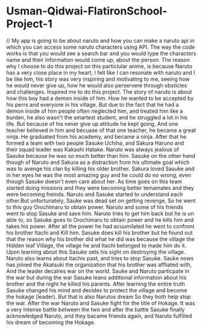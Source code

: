 # Usman-Qidwai-FlatironSchool-Project-1
// My app is going to be about naruto and how you can make a naruto api in which you can access some naruto characters using API. The way the code works is that you would see a search bar and you would type the characters name and their information would come up, about the person. The reason why I choose to do this project on this particlular anime, is because Naruto has a very close place in my heart, I felt like I can resonate with naruto and I be like him, his story was very inspiring and motivating to me, seeing how he would never give up, how he would also perservere through obsticles and challenges. Inspired me to do this project. The story of naruto is about how this boy had a demon inside of him. How he wanted to be accepted by his perrs and everyone in his village. But due to the fact that he had a demon inside of him people often neglected him, and treated him like a burden, he also wasn't the smartest student, and he struggled a lot in his life. But because of his never give up attitude he  kept going, And one teacher believed in him and becuase of that one teacher, he became a great ninja. He graduated from his academy, and became a ninja. After that he formed a team with two people  Sasuke Uchiha, and Sakura Haruno and their squad leader was Kakashi Hatake. Naruto was always jealous of Sasuke because he was so much better than him. Sasuke on the other hand though of Naruto and Sakura as a distraction from his ultimate goal which was to avenge his clan by killing his older brother. Sakura loved Sasuke and in her eyes he was the most amazing guy and he could do no wrong, even though Sasuke doesn't even care about her. As time goes on this team started doing missions and they were becoming better temamates and they were becoming freinds. Naruto and Sasuke started to understand each other.But unfortunately, Sauke was dead set on getting revenge, So he went to this guy Orochimaru to obtain power. Naruto and some of his friends went to stop Sasuke
and save him. Naruto tries to get him back but he is un able to, so Sasuke goes to Orochimaru to obtain power and he kills him and takes his power. After all the power he had acuumilated he went to confront his brother  Itachi and Kill him. Sasuke does
kill his brother but he found out that the reason why his brother did what he did was 
because the village the Hidden leaf Village, the village he and Itachi belonged to made him do it. Upon learning about this Sasuke sets his sight on destroying the 
village. Naruto also learns about Itachis past, and tries to stop Sasuke. Sauke nows
has joined the Akatsuki the organization that his brother was affliated with, And the leader decalres war on the world. Sauke and Naruto particpate in the war but during the war Sasuke leans additional information about his brother and the night he killed his parents. After learning the entire truth Sasuke changed his mind and decides to
protect the village and become the hokage (leader). But that is also Narutos dream
So they both help stop the war. After the war Naruto and Sasuke fight for the title
of Hokage. It was a very intense battle between the two and after the battle Sasuke
finally acknowledged Naruto, and they bacame friends again, and Naruto fulfilled
his dream of becoming the Hokage.



